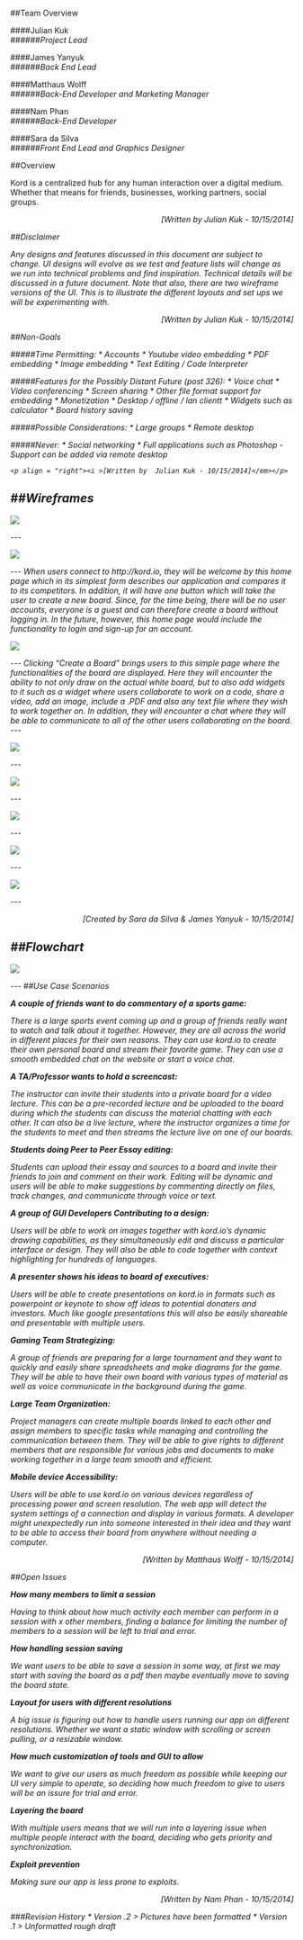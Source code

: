 ##Team Overview

####Julian Kuk  
######*Project Lead*  

####James Yanyuk  
######*Back End Lead*

####Matthaus Wolff  
######*Back-End Developer and Marketing Manager*  

####Nam Phan  
######*Back-End Developer*  

####Sara da Silva  
######*Front End Lead and Graphics Designer*  

##Overview  

Kord is a centralized hub for any human interaction over a digital medium.
Whether that means for friends, businesses, working partners, social groups.

<p align = "right"><i >[Written by  Julian Kuk - 10/15/2014]</em></p>  

##Disclaimer  

Any designs and features discussed in this document are subject to change. UI designs will evolve
as we test and feature lists will change as we run into technical problems and find inspiration.
Technical details will be discussed in a future document. Note that also, there are two
wireframe versions of the UI. This is to illustrate the different layouts and set ups
we will be experimenting with.

<p align = "right"><i >[Written by  Julian Kuk - 10/15/2014]</em></p>  

##Non-Goals

#####Time Permitting:
	* Accounts
	* Youtube video embedding
	* PDF embedding
	* Image embedding
	* Text Editing / Code Interpreter

#####Features for the Possibly Distant Future (post 326):
	* Voice chat
	* Video conferencing
	* Screen sharing
	* Other file format support for embedding
	* Monetization
	* Desktop / offline / lan clientt
	* Widgets such as calculator
	* Board history saving

#####Possible Considerations:
	* Large groups
	* Remote desktop

#####Never:
	* Social networking
	* Full applications such as Photoshop - Support can be added via remote desktop
	
	<p align = "right"><i >[Written by  Julian Kuk - 10/15/2014]</em></p>  

##Wireframes
---
<p><img src="https://github.com/umass-cs-326/team-kord.io/blob/master/docs/wireframe/structure.png"></p>
---
<p><img src="https://github.com/umass-cs-326/team-kord.io/blob/master/docs/wireframe/login.jpg"></p>
---
When users connect to http://kord.io, they will be welcome by this home page which in its simplest form describes our application and compares it to its competitors. In addition, it will have one button which will take the user to create a new board. Since, for the time being, there will be no user accounts, everyone is a guest and can therefore create a board without logging in. In the future, however, this home page would include the functionality to login and sign-up for an account.
<p><img src="https://github.com/umass-cs-326/team-kord.io/blob/master/docs/wireframe/main.jpg"></p>
---
Clicking “Create a Board” brings users to this simple page where the functionalities of the board are displayed. Here they will encounter the ability to not only draw on the actual white board, but to also add widgets to it such as a widget where users collaborate to work on a code, share a video, add an image, include a .PDF  and also any text file where they wish to work together on. In addition, they will encounter a chat where they will be able to communicate to all of the other users collaborating on the board.
---
<p><img src="https://github.com/umass-cs-326/team-kord.io/blob/master/docs/wireframe/maincompact.jpg"></p>
---
<p><img src="https://github.com/umass-cs-326/team-kord.io/blob/master/docs/wireframe/chatopen.jpg"></p>
---
<p><img src="https://github.com/umass-cs-326/team-kord.io/blob/master/docs/wireframe/widgetsopened.jpg"></p>
---
<p><img src="https://github.com/umass-cs-326/team-kord.io/blob/master/docs/wireframe/chatclosed.jpg"></p>
---
<p><img src="https://github.com/umass-cs-326/team-kord.io/blob/master/docs/wireframe/changeboard.jpg"></p>
---

<p align = "right"><i >[Created by Sara da Silva & James Yanyuk - 10/15/2014]</em></p>

##Flowchart
---
<p><img src="https://github.com/umass-cs-326/team-kord.io/blob/master/docs/flow%20chart/flowchart_v1_3.jpg"></p>
---
##Use Case Scenarios

<b>A couple of friends want to do commentary of a sports game:</b>

There is a large sports event coming up and a group of friends really want to watch
and talk about it together. However, they are all across the world in different
places for their own reasons. They can use kord.io to create their own personal
board and stream their favorite game. They can use a smooth embedded chat on the
website or start a voice chat.

<b>A TA/Professor wants to hold a screencast:</b>

The instructor can invite their students into a private board for a video lecture.
This can be a pre-recorded lecture and be uploaded to the board during which the
students can discuss the material chatting with each other. It can also be a live
lecture, where the instructor organizes a time for the students to meet and then
streams the lecture live on one of our boards.

<b>Students doing Peer to Peer Essay editing:</b>

Students can upload their essay and sources to a board and invite their friends
to join and comment on their work. Editing will be dynamic and users will be able
to make suggestions by commenting directly on files, track changes, and communicate
through voice or text.

<b>A group of GUI Developers Contributing to a design:</b>

Users will be able to work on images together with kord.io’s dynamic drawing
capabilities, as they simultaneously edit and discuss a particular interface or
design. They will also be able to code together with context highlighting for
hundreds of languages.

<b>A presenter shows his ideas to board of executives:</b>

Users will be able to create presentations on kord.io in formats such as
powerpoint or keynote to show off ideas to potential donaters and investors.
Much like google presentations this will also be easily shareable and presentable
with multiple users.

<b>Gaming Team Strategizing:</b>

A group of friends are preparing for a large tournament and they want to quickly
and easily share spreadsheets and make diagrams for the game. They will be able
to have their own board with various types of material as well as voice communicate
in the background during the game.

<b>Large Team Organization:</b>

Project managers can create multiple boards linked to each other and assign members
to specific tasks while managing and controlling the communication between them.
They will be able to give rights to different members that are responsible for
various jobs and documents to make working together in a large team smooth and efficient.

<b>Mobile device Accessibility:</b>

Users will be able to use kord.io on various devices regardless of processing
power and screen resolution. The web app will detect the system settings of a
connection and display in various formats. A developer might unexpectedly run
into someone interested in their idea and they want to be able to access their
board from anywhere without needing a computer.

<p align = "right"><i >[Written by Matthaus Wolff - 10/15/2014]</em></p>

##Open Issues

<b>How many members to limit a session</b>

Having to think about how much activity each member can perform in a session
with x other members, finding a balance for limiting the number of members to a
session will be left to trial and error.

<b>How handling session saving</b>

We want users to be able to save a session in some way, at first we may start
with saving the board as a pdf then maybe eventually move to saving the board state.

<b>Layout for users with different resolutions</b>

A big issue is figuring out how to handle users running our app on different
resolutions. Whether we want a static window with scrolling or screen pulling, or a resizable window.

<b>How much customization of tools and GUI to allow</b>

We want to give our users as much freedom as possible while keeping our UI very
simple to operate, so deciding how much freedom to give to users will be an issure for trial and error.

<b>Layering the board</b>

With multiple users means that we will run into a layering issue when multiple
people interact with the board, deciding who gets priority and synchronization.

<b>Exploit prevention</b>

Making sure our app is less prone to exploits.

<p align = "right"><i >[Written by Nam Phan - 10/15/2014]</em></p>

###Revision History
	* Version .2
		> Pictures have been formatted
	* Version .1
		> Unformatted rough draft
